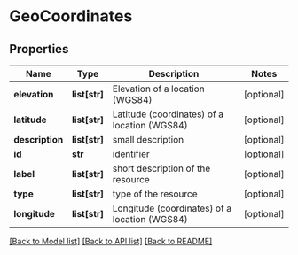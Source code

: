 # GeoCoordinates

## Properties
Name | Type | Description | Notes
------------ | ------------- | ------------- | -------------
**elevation** | **list[str]** | Elevation of a location (WGS84) | [optional] 
**latitude** | **list[str]** | Latitude (coordinates) of a location (WGS84) | [optional] 
**description** | **list[str]** | small description | [optional] 
**id** | **str** | identifier | [optional] 
**label** | **list[str]** | short description of the resource | [optional] 
**type** | **list[str]** | type of the resource | [optional] 
**longitude** | **list[str]** | Longitude (coordinates) of a location (WGS84) | [optional] 

[[Back to Model list]](../#documentation-for-models) [[Back to API list]](../#documentation-for-api-endpoints) [[Back to README]](../)


